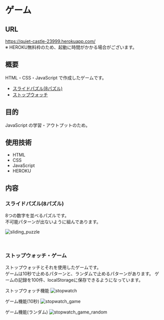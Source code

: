 # ゲーム

## URL
https://quiet-castle-23999.herokuapp.com/<br>
  ※ HEROKU無料枠のため、起動に時間がかかる場合がございます。

## 概要
HTML・CSS・JavaScript で作成したゲームです。

- [スライドパズル(8パズル)](#sliding_puzzle)
- [ストップウォッチ](#stopwatch)

## 目的
JavaScript の学習・アウトプットのため。

## 使用技術

- HTML
- CSS
- JavaScript
- HEROKU

## 内容

<span id="sliding_puzzle"></span>
### スライドパズル(8パズル)

8つの数字を並べるパズルです。<br>
不可能パターンが出ないように組んであります。

![sliding_puzzle](https://user-images.githubusercontent.com/65598351/129336505-7df3ebd6-5e60-4032-ad2a-08f0fd6f7e9f.gif)

<br>

<span id="stopwatch"></span>
### ストップウォッチ・ゲーム

ストップウォッチとそれを使用したゲームです。<br>
ゲームは10秒で止めるパターンと、ランダムで止めるパターンがあります。
ゲームの記録を100件、localStorageに保存できるようになっています。<br>

ストップウォッチ機能
![stopwatch](https://user-images.githubusercontent.com/65598351/129337340-1f3ea665-a3c4-458e-ad76-7310e3027cf2.gif)

ゲーム機能(10秒)
![stopwatch_game](https://user-images.githubusercontent.com/65598351/129336518-20d00845-cb0b-459d-be52-82b4da9c7d19.gif)

ゲーム機能(ランダム)
![stopwatch_game_random](https://user-images.githubusercontent.com/65598351/129337368-e4d3010b-ab5f-412f-af3a-1624859936e4.gif)
